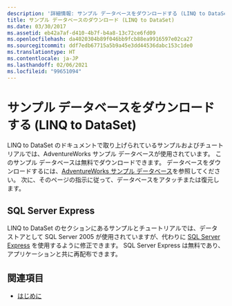 ```yaml
---
description: '詳細情報: サンプル データベースをダウンロードする (LINQ to DataSet)'
title: サンプル データベースのダウンロード (LINQ to DataSet)
ms.date: 03/30/2017
ms.assetid: eb42a7af-d410-4b7f-b4a8-13c72ce6fd09
ms.openlocfilehash: da4020304b89f046bb9fcb88ea9916597e02ca27
ms.sourcegitcommit: ddf7edb67715a5b9a45e3dd44536dabc153c1de0
ms.translationtype: HT
ms.contentlocale: ja-JP
ms.lasthandoff: 02/06/2021
ms.locfileid: "99651094"
---
```

# <a name="download-sample-databases-linq-to-dataset"></a>サンプル データベースをダウンロードする (LINQ to DataSet)

LINQ to DataSet のドキュメントで取り上げられているサンプルおよびチュートリアルでは、AdventureWorks サンプル データベースが使用されています。 このサンプル データベースは無料でダウンロードできます。 データベースをダウンロードするには、[AdventureWorks サンプル データベース](https://github.com/Microsoft/sql-server-samples/releases/tag/adventureworks)を参照してください。 次に、そのページの指示に従って、データベースをアタッチまたは復元します。
  
## <a name="sql-server-express"></a>SQL Server Express

LINQ to DataSet のセクションにあるサンプルとチュートリアルでは、データ ストアとして SQL Server 2005 が使用されていますが、代わりに [SQL Server Express](https://go.microsoft.com/fwlink/?linkid=866658) を使用するように修正できます。 SQL Server Express は無料であり、アプリケーションと共に再配布できます。
  
## <a name="see-also"></a>関連項目

- [はじめに](getting-started-linq-to-dataset.md)
